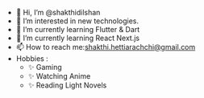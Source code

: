 - 👋 Hi, I’m @shakthidilshan
- 👀 I’m interested in new technologies.
- 🌱 I’m currently learning Flutter & Dart 
- 🌱 I’m currently learning React Next.js
- 📫 How to reach me:shakthi.hettiarachchi@gmail.com
- Hobbies : 
    - ✨ Gaming
    - ✨ Watching Anime
    - ✨ Reading Light Novels
    
